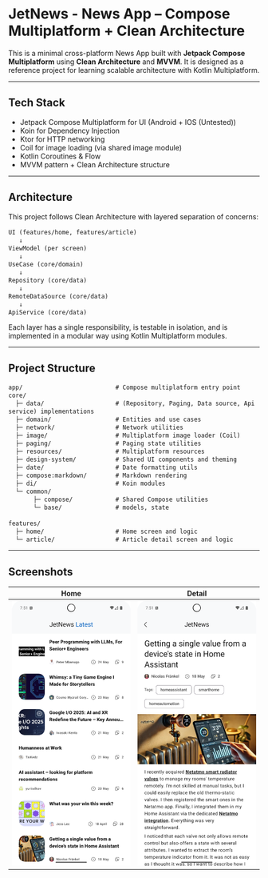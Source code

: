 # JetNews - News App – Compose Multiplatform + Clean Architecture

This is a minimal cross-platform News App built with **Jetpack Compose Multiplatform** using **Clean
Architecture** and **MVVM**. It is designed as a reference project for learning scalable
architecture with Kotlin Multiplatform.

---

## Tech Stack

* Jetpack Compose Multiplatform for UI (Android + IOS (Untested))
* Koin for Dependency Injection
* Ktor for HTTP networking
* Coil for image loading (via shared image module)
* Kotlin Coroutines & Flow
* MVVM pattern + Clean Architecture structure

---

## Architecture

This project follows Clean Architecture with layered separation of concerns:

```
UI (features/home, features/article)
   ↓
ViewModel (per screen)
   ↓
UseCase (core/domain)
   ↓
Repository (core/data)
   ↓
RemoteDataSource (core/data)
   ↓
ApiService (core/data)
```

Each layer has a single responsibility, is testable in isolation, and is implemented in a modular
way using Kotlin Multiplatform modules.

---

## Project Structure

```
app/                          # Compose multiplatform entry point
core/
  ├─ data/                    # (Repository, Paging, Data source, Api service) implementations
  ├─ domain/                  # Entities and use cases
  ├─ network/                 # Network utilities
  ├─ image/                   # Multiplatform image loader (Coil)
  ├─ paging/                  # Paging state utilities
  ├─ resources/               # Multiplatform resources
  ├─ design-system/           # Shared UI components and theming
  ├─ date/                    # Date formatting utils
  ├─ compose:markdown/        # Markdown rendering
  ├─ di/                      # Koin modules
  └─ common/
       ├─ compose/            # Shared Compose utilities
       └─ base/               # models, state

features/
  ├─ home/                    # Home screen and logic
  └─ article/                 # Article detail screen and logic
```

---

## Screenshots

| Home                     | Detail                       |
|--------------------------|------------------------------|
| ![Home](assets/home.png) | ![Detail](assets/detail.png) |